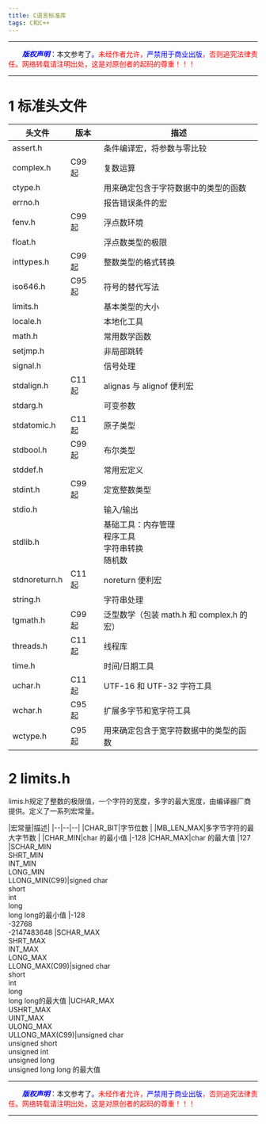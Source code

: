 ```yaml
---
title: C语言标准库
tags: C和C++
---
```


------

&emsp;&emsp;<font color=blue>**_版权声明_**</font>：本文参考了<font color=blue>。</font><font color=red>未经作者允许，<font color=blue>严禁用于商业出版</font>，否则追究法律责任。网络转载请注明出处，这是对原创者的起码的尊重！！！</font>

------

<style>table{word-break:initial;}</style>

# 1 标准头文件

|头文件|版本|描述|
|--|--|--|
|assert.h|	|条件编译宏，将参数与零比较
|complex.h| C99 起|	复数运算
|ctype.h||	用来确定包含于字符数据中的类型的函数
|errno.h|	|报告错误条件的宏
|fenv.h| C99 起|	浮点数环境
|float.h|	|浮点数类型的极限
|inttypes.h| C99 起|	整数类型的格式转换
|iso646.h| C95 起|	符号的替代写法
|limits.h|	|基本类型的大小
|locale.h|	|本地化工具
|math.h|	|常用数学函数
|setjmp.h|	|非局部跳转
|signal.h|	|信号处理
|stdalign.h| C11 起|	alignas 与 alignof 便利宏
|stdarg.h|	|可变参数
|stdatomic.h| C11 起|	原子类型
|stdbool.h| C99 起|	布尔类型
|stddef.h||常用宏定义
|stdint.h| C99 起|	定宽整数类型
|stdio.h|	|输入/输出
|stdlib.h|	|基础工具：内存管理<br />程序工具<br />字符串转换<br />随机数
|stdnoreturn.h| C11 起|	noreturn 便利宏
|string.h|	|字符串处理
|tgmath.h| C99 起|	泛型数学（包装 math.h 和 complex.h 的宏）
|threads.h| C11 起|	线程库
|time.h|	|时间/日期工具
|uchar.h| C11 起|	UTF-16 和 UTF-32 字符工具
|wchar.h| C95 起|	扩展多字节和宽字符工具
|wctype.h|C95 起|	用来确定包含于宽字符数据中的类型的函数


# 2 limits.h
limis.h规定了整数的极限值，一个字符的宽度，多字的最大宽度，由编译器厂商提供。定义了一系列宏常量。

|宏常量|描述|
|--|--|--|
|CHAR_BIT|字节位数 |
|MB_LEN_MAX|多字节字符的最大字节数 |
|CHAR_MIN|char 的最小值 |-128
|CHAR_MAX|char 的最大值 |127
|SCHAR_MIN<br />SHRT_MIN<br />INT_MIN<br />LONG_MIN<br />LLONG_MIN(C99)|signed char <br /> short <br /> int <br /> long <br /> long long的最小值 |-128<br />-32768<br />-2147483648
|SCHAR_MAX<br />SHRT_MAX<br />INT_MAX<br />LONG_MAX<br />LLONG_MAX(C99)|signed char <br /> short <br /> int <br /> long <br />long long的最大值 
|UCHAR_MAX<br />USHRT_MAX<br />UINT_MAX<br />ULONG_MAX<br />ULLONG_MAX(C99)|unsigned char <br /> unsigned short <br /> unsigned int <br /> unsigned long <br /> unsigned long long 的最大值



-----

&emsp;&emsp;<font color=blue>**_版权声明_**</font>：本文参考了<font color=blue>。</font><font color=red>未经作者允许，<font color=blue>严禁用于商业出版</font>，否则追究法律责任。网络转载请注明出处，这是对原创者的起码的尊重！！！</font>

------
